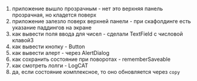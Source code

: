 1. приложение вышло прозрачным - нет это верхняя панель прозрачная, но кладется поверх
2. приложение залезло поверх верхней панели - при скафолдинге есть указание паддингов на экране
3. как вывести поля ввода для чисел - сделали TextField с числовой клавой3
4. как вывести кнопку - Button
5. как вывести алерт - через AlertDialog
6. как сохранить состояние при поворотах - rememberSaveable
7. как смотреть лолги - LogCAT
8. да, если состояние комплексное, то оно обновляется через `copy`